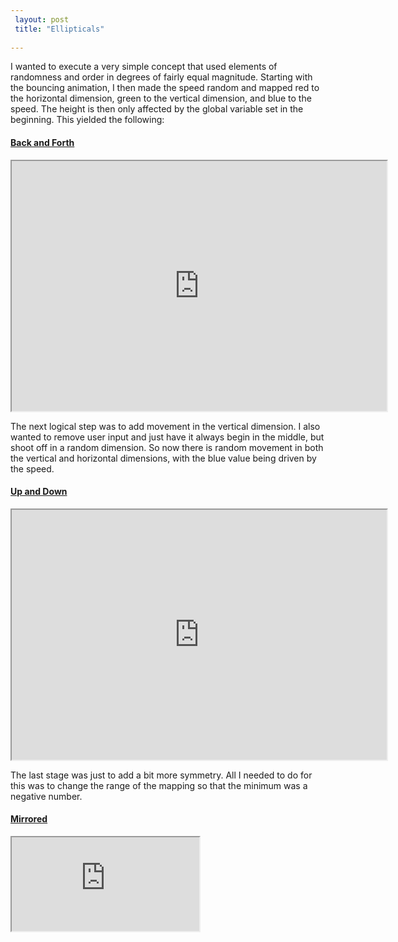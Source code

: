 ```yaml
---
 layout: post
 title: "Ellipticals"
 
---
```


I wanted to execute a very simple concept that used elements of randomness and order in degrees of fairly equal magnitude. Starting with the bouncing animation, I then made the speed random and mapped red to the horizontal dimension, green to the vertical dimension, and blue to the speed. The height is then only affected by the global variable set in the beginning. This yielded the following:

#### [Back and Forth](http://alpha.editor.p5js.org/patchbae/sketches/SkMdpElsW)

<iframe width='600' height='400' scrolling='no' src="http://alpha.editor.p5js.org/embed/SkMdpElsW"></iframe>


The next logical step was to add movement in the vertical dimension. I also wanted to remove user input and just have it always begin in the middle, but shoot off in a random dimension. So now there is random movement in both the vertical and horizontal dimensions, with the blue value being driven by the speed.

#### [Up and Down](http://alpha.editor.p5js.org/patchbae/sketches/rk7JvEli-)

<iframe width="600" height="400" scrolling="no" src="http://alpha.editor.p5js.org/embed/rk7JvEli-"></iframe>

The last stage was just to add a bit more symmetry. All I needed to do for this was to change the range of the mapping so that the minimum was a negative number.

#### [Mirrored](http://alpha.editor.p5js.org/patchbae/sketches/HJ12nVxoZ) 

<iframe src="http://alpha.editor.p5js.org/embed/HJ12nVxoZ"></iframe>
